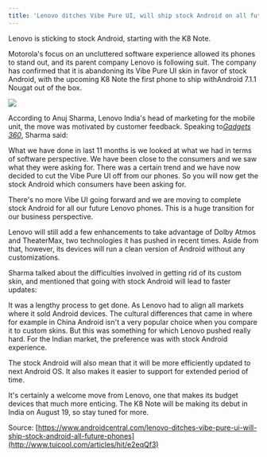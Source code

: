 ```yaml
---
title: 'Lenovo ditches Vibe Pure UI, will ship stock Android on all future phones'
---
```


Lenovo is sticking to stock Android, starting with the K8 Note.

Motorola's focus on an uncluttered software experience allowed its phones to stand out, and its parent company Lenovo is following suit. The company has confirmed that it is abandoning its Vibe Pure UI skin in favor of stock Android, with the upcoming K8 Note the first phone to ship withAndroid 7.1.1 Nougat out of the box.

![](http://img2.tuicool.com/3EjMri3.jpg!web)

According to Anuj Sharma, Lenovo India's head of marketing for the mobile unit, the move was motivated by customer feedback. Speaking to[_Gadgets 360_](http://gadgets.ndtv.com/mobiles/news/lenovo-k8-note-vibe-pure-ui-stock-android-1733110), Sharma said:

What we have done in last 11 months is we looked at what we had in terms of software perspective. We have been close to the consumers and we saw what they were asking for. There was a certain trend and we have now decided to cut the Vibe Pure UI off from our phones. So you will now get the stock Android which consumers have been asking for.

There's no more Vibe UI going forward and we are moving to complete stock Android for all our future Lenovo phones. This is a huge transition for our business perspective.

Lenovo will still add a few enhancements to take advantage of Dolby Atmos and TheaterMax, two technologies it has pushed in recent times. Aside from that, however, its devices will run a clean version of Android without any customizations.

Sharma talked about the difficulties involved in getting rid of its custom skin, and mentioned that going with stock Android will lead to faster updates:

It was a lengthy process to get done. As Lenovo had to align all markets where it sold Android devices. The cultural differences that came in where for example in China Android isn't a very popular choice when you compare it to custom skins. But this was something for which Lenovo pushed really hard. For the Indian market, the preference was with stock Android experience.

The stock Android will also mean that it will be more efficiently updated to next Android OS. It also makes it easier to support for extended period of time.

It's certainly a welcome move from Lenovo, one that makes its budget devices that much more enticing. The K8 Note will be making its debut in India on August 19, so stay tuned for more.



Source: [https://www.androidcentral.com/lenovo-ditches-vibe-pure-ui-will-ship-stock-android-all-future-phones](http://www.tuicool.com/articles/hit/e2eqQf3)


